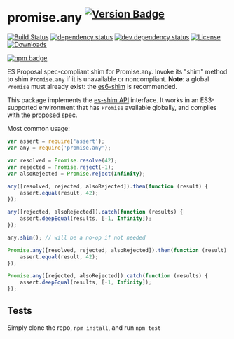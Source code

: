 # promise.any <sup>[![Version Badge][npm-version-svg]][package-url]</sup>

[![Build Status][travis-svg]][travis-url]
[![dependency status][deps-svg]][deps-url]
[![dev dependency status][dev-deps-svg]][dev-deps-url]
[![License][license-image]][license-url]
[![Downloads][downloads-image]][downloads-url]

[![npm badge][npm-badge-png]][package-url]

ES Proposal spec-compliant shim for Promise.any. Invoke its "shim" method to shim `Promise.any` if it is unavailable or noncompliant. **Note**: a global `Promise` must already exist: the [es6-shim](https://github.com/es-shims/es6-shim) is recommended.

This package implements the [es-shim API](https://github.com/es-shims/api) interface. It works in an ES3-supported environment that has `Promise` available globally, and complies with the [proposed spec](https://github.com/tc39/proposal-promise-any).

Most common usage:
```js
var assert = require('assert');
var any = require('promise.any');

var resolved = Promise.resolve(42);
var rejected = Promise.reject(-1);
var alsoRejected = Promise.reject(Infinity);

any([resolved, rejected, alsoRejected]).then(function (result) {
	assert.equal(result, 42);
});

any([rejected, alsoRejected]).catch(function (results) {
	assert.deepEqual(results, [-1, Infinity]);
});

any.shim(); // will be a no-op if not needed

Promise.any([resolved, rejected, alsoRejected]).then(function (result) {
	assert.equal(result, 42);
});

Promise.any([rejected, alsoRejected]).catch(function (results) {
	assert.deepEqual(results, [-1, Infinity]);
});
```

## Tests
Simply clone the repo, `npm install`, and run `npm test`

[package-url]: https://npmjs.com/package/promise.any
[npm-version-svg]: http://versionbadg.es/es-shims/Promise.any.svg
[travis-svg]: https://travis-ci.org/es-shims/Promise.any.svg
[travis-url]: https://travis-ci.org/es-shims/Promise.any
[deps-svg]: https://david-dm.org/es-shims/Promise.any.svg
[deps-url]: https://david-dm.org/es-shims/Promise.any
[dev-deps-svg]: https://david-dm.org/es-shims/Promise.any/dev-status.svg
[dev-deps-url]: https://david-dm.org/es-shims/Promise.any#info=devDependencies
[npm-badge-png]: https://nodei.co/npm/promise.any.png?downloads=true&stars=true
[license-image]: http://img.shields.io/npm/l/promise.any.svg
[license-url]: LICENSE
[downloads-image]: http://img.shields.io/npm/dm/promise.any.svg
[downloads-url]: http://npm-stat.com/charts.html?package=promise.any
